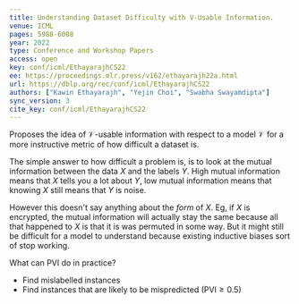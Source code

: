 ```yaml
---
title: Understanding Dataset Difficulty with V-Usable Information.
venue: ICML
pages: 5988-6008
year: 2022
type: Conference and Workshop Papers
access: open
key: conf/icml/EthayarajhCS22
ee: https://proceedings.mlr.press/v162/ethayarajh22a.html
url: https://dblp.org/rec/conf/icml/EthayarajhCS22
authors: ["Kawin Ethayarajh", "Yejin Choi", "Swabha Swayamdipta"]
sync_version: 3
cite_key: conf/icml/EthayarajhCS22
---
```


Proposes the idea of $\mathcal{V}$-usable information with respect to a model $\mathcal{V}$ for a more instructive metric of how difficult a dataset is.

The simple answer to how difficult a problem is, is to look at the mutual information between the data $X$ and the labels $Y$. High mutual information means that $X$ tells you a lot about $Y$, low mutual information means that knowing $X$ still means that $Y$ is noise.

However this doesn't say anything about the *form* of $X$. Eg, if $X$ is encrypted, the mutual information will actually stay the same because all that happened to $X$ is that it is was permuted in some way. But it might still be difficult for a model to understand because existing inductive biases sort of stop working.

What can PVI do in practice?
 - Find mislabelled instances
 - Find instances that are likely to be mispredicted ($\text{PVI} \ge 0.5$)

